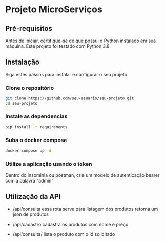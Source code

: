 # Projeto MicroServiços

## Pré-requisitos

Antes de iniciar, certifique-se de que possui o Python instalado em sua máquina. Este projeto foi testado com Python 3.8.

## Instalação

Siga estes passos para instalar e configurar o seu projeto.

### Clone o repositório

```bash
git clone https://github.com/seu-usuario/seu-projeto.git
cd seu-projeto
```

### Instale as dependencias

```bash
pip install -r requirements
```

### Suba o docker compose
```bash
docker-compose up -d
```

### Utilize a aplicação usando o token

Dentro do insominia ou postman, crie um modelo de autenticação bearer com a palavra "admin"

## Utilização da API

- /api/consulta
    essa rota serve para listagem dos produtos
    retorna um json de produtos

- /api/cadastro
    cadastra os produtos com nome e preço

- /api/consulta/<id>
    lista o produto com o id solicitado